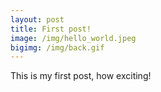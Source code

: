 ```yaml
---
layout: post
title: First post!
image: /img/hello_world.jpeg
bigimg: /img/back.gif
---
```


This is my first post, 
how exciting!
